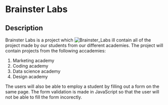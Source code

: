 # Brainster Labs

## Description

Brainster Labs is a project which 
![Brainster_Labs](https://github.com/NikolaPaunovikj/Brainster-Labs/assets/131998311/b24824ed-b276-4564-9e38-058aaca49df1)
ill contain all of the project made by our students from our different academies.
The project will contain projects from the following accademies:

1. Marketing academy
2. Coding academy
3. Data science academy
4. Design academy

The users will also be able to employ a student by filling out a form on the same page.
The form validation is made in JavaScript so that the user will not be able to fill the form incorectly.
